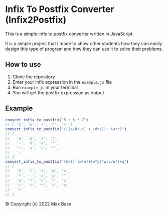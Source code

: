 # Infix To Postfix Converter (Infix2Postfix)

This is a simple infix to postfix converter written in JavaScript.

It is a simple project that I made to show other students how they can easily design this type of program and how they can use it to solve their problems.

## How to use

1. Clone the repository
2. Enter your infix expression in the `example.js` file
2. Run `example.js` in your terminal
3. You will get the postfix expression as output

## Example

```js
convert_infix_to_postfix("5 + 6 * 7")
// [ '5', '6', '7', '*', '+' ]
convert_infix_to_postfix("(((a/b)-c) + (d*e))- (a*c)")
// [
//   'a', 'b', '/', 'c',
//   '-', 'd', 'e', '*',
//   '+', 'a', 'c', '*',
//   '-'
// ]
convert_infix_to_postfix("(k+l)-(m*n)+(o^p)*w/v/u*t+q")
// [
//   'k', 'l', '+', 'm', 'n',
//   '*', '-', 'o', 'p', '^',
//   'w', '*', 'v', '/', 'u',
//   '/', 't', '*', '+', 'q',
//   '+'
// ]
```

© Copyright (c) 2022 Max Base

